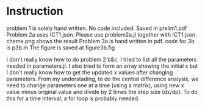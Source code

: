 # Instruction
problem 1 is solely hand written. No code included. Saved in prelim1.pdf
Problem 2a uses ICT1.json. Please use problem2a.jl together with ICT1.json. cheme.png shows the result
Problem 3a is hand written in pdf. code for 3b is p3b.m The figure is saved at figure3b.fig

I don't really know how to do problem 2 b&c. I tried to list all the parameters needed in parameters.jl. I also tried to form an array showing the initial x but I don't really know how to get the updated x values after changing parameters. From my understading, to do the central difference analysis, we need to change parameters one at a time (using a matrix), using new x value minus original value and divide by 2 times the step size (dx/dp). To do this for a time interval, a for loop is probably needed. 

